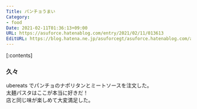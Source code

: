 ```yaml
---
Title: パンチョうまい
Category:
- food
Date: 2021-02-11T01:36:13+09:00
URL: https://asuforce.hatenablog.com/entry/2021/02/11/013613
EditURL: https://blog.hatena.ne.jp/asuforcegt/asuforce.hatenablog.com/atom/entry/26006613689970284
---
```


[:contents]

### 久々

ubereats でパンチョのナポリタンとミートソースを注文した。  
太麺パスタはここが本当に好きだ！  
店と同じ味が楽しめて大変満足した。


